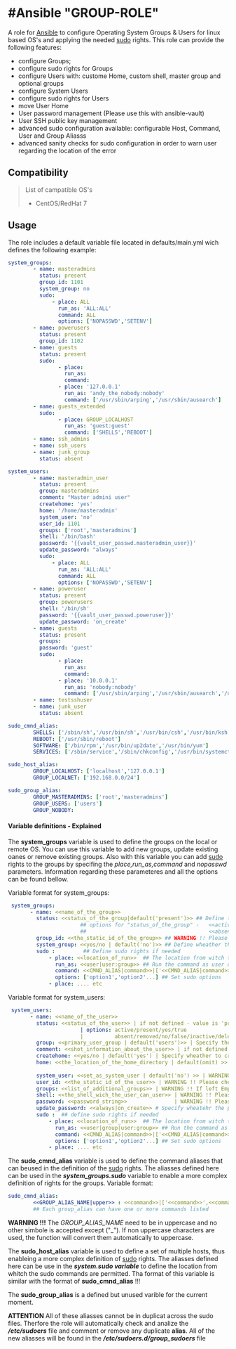 #Ansible "GROUP-ROLE"
===================

A role for [Ansible](http://www.ansible.com) to configure Operating System Groups & Users for linux based OS's and applying the needed [sudo](https://www.sudo.ws/man/1.8.18/sudo.man.html) rights.
This role can provide the following features:
- configure Groups;
- configure sudo rights for Groups
- configure Users with: custome Home, custom shell, master group and optional groups 
- configure System Users
- configure sudo rights for Users
- move User Home
- User password management (Please use this with ansible-vault)
- User SSH public key management
- advanced sudo configuration available: configurable Host, Command, User and Group Aliasss
- advanced sanity checks for sudo configuration in order to warn user regarding the location of the error

## Compatibility

> List of campatible OS's
>   - CentOS/RedHat 7

## Usage 

The role includes a default variable file located in defaults/main.yml wich defines the following example:
```yaml
system_groups:
        - name: masteradmins
          status: present
          group_id: 1101
          system_group: no
          sudo:
              - place: ALL
                run_as: 'ALL:ALL'
                command: ALL
                options: ['NOPASSWD','SETENV']
        - name: powerusers
          status: present
          group_id: 1102
        - name: guests
          status: present
          sudo:
                - place:
                  run_as:
                  command:
                - place: '127.0.0.1'
                  run_as: 'andy_the_nobody:nobody'
                  command: ['/usr/sbin/arping','/usr/sbin/ausearch']
        - name: guests_extended
          sudo:
                - place: GROUP_LOCALHOST
                  run_as: 'guest:guest'
                  command: ['SHELLS','REBOOT']
        - name: ssh_admins
        - name: ssh_users
        - name: junk_group
          status: absent

system_users:
        - name: masteradmin_user
          status: present
          group: masteradmins
          comment: "Master admini user"
          createhome: 'yes'
          home: '/home/masteradmin'
          system_user: 'no'
          user_id: 1101
          groups: ['root','masteradmins']
          shell: '/bin/bash'
          password: '{{vault_user_passwd.masteradmin_user}}'
          update_password: "always"
          sudo:
              - place: ALL
                run_as: 'ALL:ALL'
                command: ALL
                options: ['NOPASSWD','SETENV']
        - name: poweruser
          status: present
          group: powerusers
          shell: '/bin/sh'
          password: '{{vault_user_passwd.poweruser}}'
          update_password: 'on_create'
        - name: guests
          status: present
          groups:
          password: 'guest'
          sudo:
                - place:
                  run_as:
                  command:
                - place: '10.0.0.1'
                  run_as: 'nobody:nobody'
                  command: ['/usr/sbin/arping','/usr/sbin/ausearch','/usr/bin/ping']
        - name: testsshuser
        - name: junk_user
          status: absent

sudo_cmnd_alias:
        SHELLS: ['/sbin/sh','/usr/bin/sh','/usr/bin/csh','/usr/bin/ksh','/usr/local/bin/tcsh','/usr/bin/rsh','/usr/local/bin/zsh']
        REBOOT: ['/usr/sbin/reboot']
        SOFTWARE: ['/bin/rpm','/usr/bin/up2date','/usr/bin/yum']
        SERVICES: ['/sbin/service','/sbin/chkconfig','/usr/bin/systemctl start','/usr/bin/systemctl stop','/usr/bin/systemctl reload','/usr/bin/systemctl restart','/usr/bin/systemctl status','/usr/bin/systemctl enable','/usr/bin/systemctl disable']

sudo_host_alias:
        GROUP_LOCALHOST: ['localhost','127.0.0.1']
        GROUP_LOCALNET: ['192.168.0.0/24']

sudo_group_alias:
        GROUP_MASTERADMINS: ['root','masteradmins']
        GROUP_USERS: ['users']
        GROUP_NOBODY:

```

#### Variable definitions - Explained 
The **system_groups** variable is used to define the groups on the local or remote OS. You can use this variable to add new groups, update existing oanes or remove existing groups. Also with this variable you can add [sudo](https://www.sudo.ws/man/1.8.18/sudo.man.html) rights to the groups by specifing the *place,run_as,command* and *nopasswd* parameters. Information regarding these parameteres and all the options can be found bellow. 

 Variable format for system_groups:
```yaml
 system_groups:
       - name: <<name_of_the_group>>
         status: <<status_of_the_group|default('present')>> ## Define the status of the group
                       ## options for "status_of_the_group" -   <<active|present|yes|true>>
                       ##                                       <<absent|removed|no|false|inactive|deleted>>
         group_id: <<the_static_id_of_the_group>> ## WARNING !! Please check group id usage before using this option
         system_group: <<yes/no | default('no')>> ## Define wheather the group will be a system group
         sudo :         ## Define sudo rights if needed
             - place: <<location_of_run>>  ## The location from witch the user can run command
               run_as: <<user|user:group>> ## Run the command as user or as user from group
               command: <<CMND_ALIAS|command>>|['<<CMND_ALIAS|command>>',<<CMND_ALIAS|command>>',...]
               options: ['option1','option2'...] ## Set sudo options
             - place: .... etc
```

 Variable format for system_users:
```yaml
 system_users:
       - name: <<name_of_the_user>>
         status: <<status_of_the_user>> | if not defined - value is 'present'
                       | options: active/present/yes/true
                       |          absent/removed/no/false/inactive/deleted
         group: <<primary_user_group | default('users')>> | Specify the primary user group
         comment: <<shot_information_about_the_user>> | if not defined - value is 'Ansible defined USER'
         createhome: <<yes/no | default('yes') | Specify wheather to create user home or not.
         home: <<the_location_of_the_home_directory | default(omit) >> | Specify the location of the users home directory.
                                                                       | DEFAULT - system default location (/home/<usernmae>
         system_user: <<set_as_system_user | default('no') >> | WARNING !! Changing this setting after user is created will not be possible
         user_id: <<the_static_id_of_the_user>> | WARNING !! Please check group id usage before using this option
         groups: <<list_of_additional_groups>> | WARNING !! If left Empty the user will be removed from all groups except the master group
         shell: <<the_shell_wich_the_user_can_user>> | WARNING !! Please provide an existing shell or user will not be functionall
         password: <<password_string>>               | WARNING !! Please use with ansible-vault for seacurity reasons
         update_password: <<always|on_create>> # Specify wheatehr the password will be updated or not. Please use the specified options
         sudo :  ## define sudo rights if needed
             - place: <<location_of_run>>  ## The location from witch the user can run command
               run_as: <<user|group|user:group>> ## Run the command as user or as user from group
               command: <<CMND_ALIAS|command>>|['<<CMND_ALIAS|command>>',<<CMND_ALIAS|command>>',...]
               options: ['option1','option2'...] ## Set sudo options
             - place: .... etc
```

The **sudo_cmnd_alias** variable is used to define the command aliases that can beused in the definition of the [sudo](https://www.sudo.ws/man/1.8.18/sudo.man.html) rights. The aliasses defined here can be used in the **_system_groups.sudo_** variable to enable a more complex definition of rights for the groups.
Variable format:
```yaml
sudo_cmnd_alias:
        <<GROUP_ALIAS_NAME|upper>> : <<command>>|['<<command>>',<<command>>',...] 
        ## Each group_alias can have one or more commands listed 
```
**WARNING !!!** The _GROUP_ALIAS_NAME_ need to be in uppercase and no other simbole is accepted except ("_"). If non uppercase characters are used, the function will convert them automatically to uppercase.

The **sudo_host_alias** variable is used to define a set of multiple hosts, thus enableing a more complex definition of [sudo](https://www.sudo.ws/man/1.8.18/sudo.man.html) rights. The aliasses defined here can be use in the **_system.sudo variable_** to define the location from whitch the sudo commands are permitted. 
Tha format of this variable is similar with the format of **sudo_cmnd_alias** !!!

The **sudo_group_alias** is a defined but unused varible for the current moment. 

**ATTENTION** All of these aliasses cannot be in duplicat across the sudo files. Therfore the role will automatically check and analize the **_/etc/sudoers_** file and comment or remove any duplicate **alias**. All of the new aliasses will be found in the **_/etc/sudoers.d/group_sudoers_** file
 
